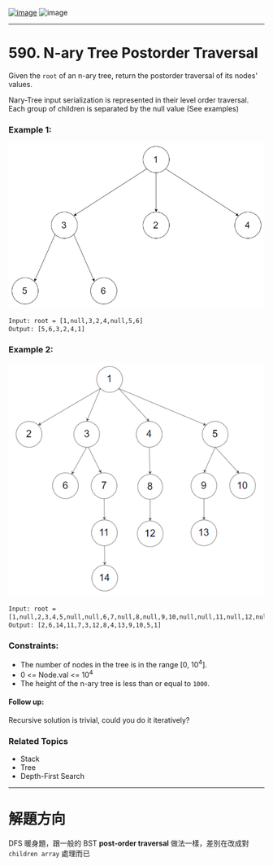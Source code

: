 [![image](https://img.shields.io/badge/Leetcode-Link-blue?logo=leetcode)](https://leetcode.com/problems/n-ary-tree-postorder-traversal/)
![image](https://img.shields.io/badge/Difficulty-Easy-green)

---

# 590. N-ary Tree Postorder Traversal

Given the `root` of an n-ary tree, return the postorder traversal of its nodes' values.

Nary-Tree input serialization is represented in their level order traversal. Each group of children is separated by the null value (See examples)

### Example 1:

![image](./image/narytreeexample.png)

```
Input: root = [1,null,3,2,4,null,5,6]
Output: [5,6,3,2,4,1]
```

### Example 2:

![image](./image/sample_4_964.png)

```
Input: root = [1,null,2,3,4,5,null,null,6,7,null,8,null,9,10,null,null,11,null,12,null,13,null,null,14]
Output: [2,6,14,11,7,3,12,8,4,13,9,10,5,1]
```

### Constraints:

- The number of nodes in the tree is in the range [0, $10^4$].
- 0 <= Node.val <= $10^4$
- The height of the n-ary tree is less than or equal to `1000`.

#### Follow up: 

Recursive solution is trivial, could you do it iteratively?

### Related Topics

- Stack
- Tree
- Depth-First Search
  
---

# 解題方向

DFS 暖身題，跟一般的 BST **post-order traversal** 做法一樣，差別在改成對 `children array` 處理而已
